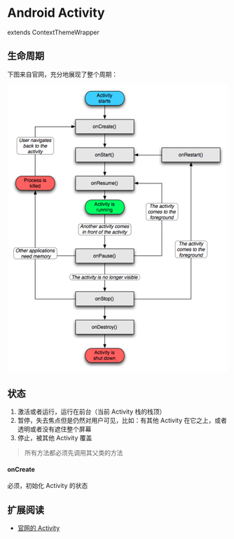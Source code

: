 # Android Activity 

extends ContextThemeWrapper

## 生命周期

下图来自官网，充分地展现了整个周期：

<img src="activity.gif" />

## 状态

1. 激活或者运行，运行在前台（当前 Activity 栈的栈顶）
2. 暂停，失去焦点但是仍然对用户可见，比如：有其他 Activity 在它之上，或者透明或者没有遮住整个屏幕
3. 停止，被其他 Activity 覆盖

> 所有方法都必须先调用其父类的方法

#### onCreate

必须，初始化 Activity 的状态






## 扩展阅读

* [官网的 Activity](http://developer.android.com/reference/android/app/Activity.html)
